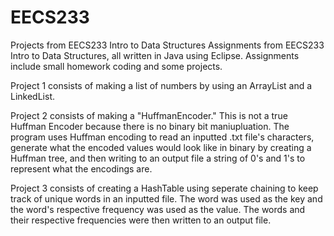 # EECS233
Projects from EECS233 Intro to Data Structures
Assignments from EECS233 Intro to Data Structures, all written in Java using Eclipse. Assignments include small homework coding and some projects.


Project 1 consists of making a list of numbers by using an ArrayList and a LinkedList.


Project 2 consists of making a "HuffmanEncoder." This is not a true Huffman Encoder because there is no binary bit maniupluation.
The program uses Huffman encoding to read an inputted .txt file's characters, generate what the encoded values would look like 
in binary by creating a Huffman tree, and then writing to an output file a string of 0's and 1's to represent what the 
encodings are.


Project 3 consists of creating a HashTable using seperate chaining to keep track of unique words in an inputted file. 
The word was used as the key and the word's respective frequency was used as the value. The words and their respective 
frequencies were then written to an output file.
